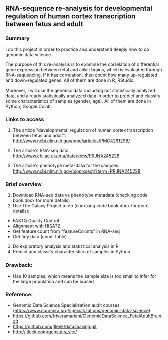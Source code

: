 ## RNA-sequence re-analysis for developmental regulation of human cortex transcription between fetus and adult
### Summary
I do this project in order to practice and understand deeply how to do genomic data science. 

The purpose of this re-analysis is to examine the correlation of differential gene expression between fetal and adult brains, which is evaluated through RNA-sequencing.
If it has correlation, then count how many up-regulated and down-regulated genes. All of them are done in R, RStudio. 

Moreover, I will use the genomic data including not statistically analyzed data, and already statistically analyzed data in order to predict and classify some characteristics of samples (gender, age). All of them are done in Python, Google Colab. 
### Links to access  
1. The article "developmental regulation of human cortex transcription between fetus and adult": http://www.ncbi.nlm.nih.gov/pmc/articles/PMC4281298/

2. The article's RNA-seq data: http://www.ebi.ac.uk/ena/data/view/PRJNA245228

3. The article's phenotype meta-data for the samples: http://www.ncbi.nlm.nih.gov/bioproject/?term=PRJNA245228

### Brief overview
1. Download RNA-seq data vs phenotype metadata (checking code book.docx for more details)
2. Use The Galaxy Project to do (checking code book.docx for more details):
- FASTQ Quality Control
- Alignment with HISAT2
- Get feature count from "featureCounts" in RNA-seq
- Get tidy data (count table)
3. Do exploratory analysis and statistical analysis in R
4. Predict and classify characteristics of samples in Python 

### Drawback:
- Use 10 samples, which means the sample size is too small to infer for the large population and can be biased

### Reference:
- Genomic Data Science Specialization audit courses
(https://www.coursera.org/specializations/genomic-data-science)
- https://github.com/friveramariani/GenomicDataScience_FetalAdultBrain.git
- https://github.com/jtleek/datasharing.git
- http://jtleek.com/genstats_site/
